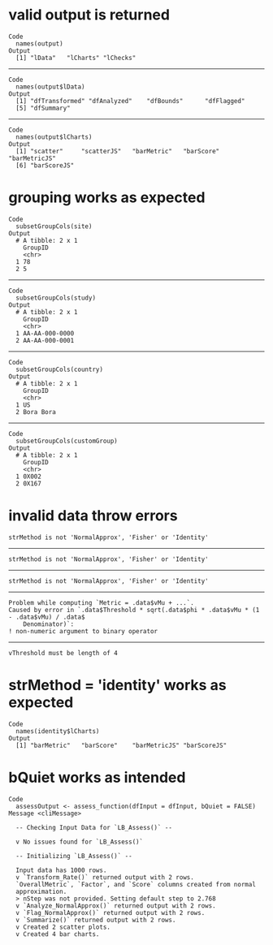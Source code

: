 # valid output is returned

    Code
      names(output)
    Output
      [1] "lData"   "lCharts" "lChecks"

---

    Code
      names(output$lData)
    Output
      [1] "dfTransformed" "dfAnalyzed"    "dfBounds"      "dfFlagged"    
      [5] "dfSummary"    

---

    Code
      names(output$lCharts)
    Output
      [1] "scatter"     "scatterJS"   "barMetric"   "barScore"    "barMetricJS"
      [6] "barScoreJS" 

# grouping works as expected

    Code
      subsetGroupCols(site)
    Output
      # A tibble: 2 x 1
        GroupID
        <chr>  
      1 78     
      2 5      

---

    Code
      subsetGroupCols(study)
    Output
      # A tibble: 2 x 1
        GroupID       
        <chr>         
      1 AA-AA-000-0000
      2 AA-AA-000-0001

---

    Code
      subsetGroupCols(country)
    Output
      # A tibble: 2 x 1
        GroupID  
        <chr>    
      1 US       
      2 Bora Bora

---

    Code
      subsetGroupCols(customGroup)
    Output
      # A tibble: 2 x 1
        GroupID
        <chr>  
      1 0X002  
      2 0X167  

# invalid data throw errors

    strMethod is not 'NormalApprox', 'Fisher' or 'Identity'

---

    strMethod is not 'NormalApprox', 'Fisher' or 'Identity'

---

    strMethod is not 'NormalApprox', 'Fisher' or 'Identity'

---

    Problem while computing `Metric = .data$vMu + ...`.
    Caused by error in `.data$Threshold * sqrt(.data$phi * .data$vMu * (1 - .data$vMu) / .data$
        Denominator)`:
    ! non-numeric argument to binary operator

---

    vThreshold must be length of 4

# strMethod = 'identity' works as expected

    Code
      names(identity$lCharts)
    Output
      [1] "barMetric"   "barScore"    "barMetricJS" "barScoreJS" 

# bQuiet works as intended

    Code
      assessOutput <- assess_function(dfInput = dfInput, bQuiet = FALSE)
    Message <cliMessage>
      
      -- Checking Input Data for `LB_Assess()` --
      
      v No issues found for `LB_Assess()`
      
      -- Initializing `LB_Assess()` --
      
      Input data has 1000 rows.
      v `Transform_Rate()` returned output with 2 rows.
      `OverallMetric`, `Factor`, and `Score` columns created from normal
      approximation.
      > nStep was not provided. Setting default step to 2.768
      v `Analyze_NormalApprox()` returned output with 2 rows.
      v `Flag_NormalApprox()` returned output with 2 rows.
      v `Summarize()` returned output with 2 rows.
      v Created 2 scatter plots.
      v Created 4 bar charts.

